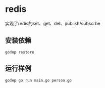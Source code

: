 redis
=======

实现了redis的set、get、del、publish/subscrbe

## 安装依赖

```
godep restore
```

## 运行样例

```
godep go run main.go person.go
```
